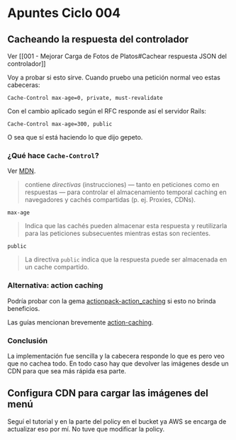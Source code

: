 # Apuntes Ciclo 004

## Cacheando la respuesta del controlador

Ver [[001 - Mejorar Carga de Fotos de Platos#Cachear respuesta JSON del controlador]]

Voy a probar si esto sirve. Cuando pruebo una petición normal veo estas cabeceras:

```
Cache-Control max-age=0, private, must-revalidate
```

Con el cambio aplicado según el RFC responde así el servidor Rails:
```
Cache-Control max-age=300, public
```

O sea que sí está haciendo lo que dijo gepeto.

### ¿Qué hace `Cache-Control`?

Ver [MDN](https://developer.mozilla.org/es/docs/Web/HTTP/Reference/Headers/Cache-Control).

> contiene _directivas_ (instrucciones) — tanto en peticiones como en respuestas — para controlar el almacenamiento temporal caching en navegadores y cachés compartidas (p. ej. Proxies, CDNs).

`max-age`
> Indica que las cachés pueden almacenar esta respuesta y reutilizarla para las peticiones subsecuentes mientras estas son recientes.

`public`
> La directiva `public` indica que la respuesta puede ser almacenada en un cache compartido.

### Alternativa: action caching

Podría probar con la gema [actionpack-action_caching](https://github.com/rails/actionpack-action_caching) si esto no brinda beneficios.

Las guías mencionan brevemente [action-caching](https://guides.rubyonrails.org/v7.1/caching_with_rails.html#action-caching).

### Conclusión

La implementación fue sencilla y la cabecera responde lo que es pero veo que no cachea todo. En todo caso hay que devolver las imágenes desde un CDN para que sea más rápida esa parte.

## Configura CDN para cargar las imágenes del menú

Seguí el tutorial y en la parte del policy en el bucket ya AWS se encarga de actualizar eso por mí. No tuve que modificar la policy.